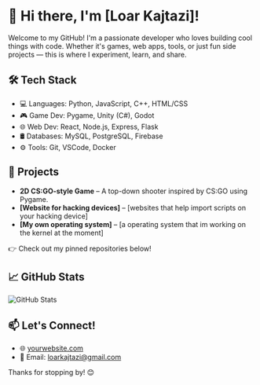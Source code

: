 # 👋 Hi there, I'm [Loar Kajtazi]!

Welcome to my GitHub! I'm a passionate developer who loves building cool things with code. Whether it's games, web apps, tools, or just fun side projects — this is where I experiment, learn, and share.

## 🛠️ Tech Stack

- 💻 Languages: Python, JavaScript, C++, HTML/CSS
- 🎮 Game Dev: Pygame, Unity (C#), Godot
- 🌐 Web Dev: React, Node.js, Express, Flask
- 🛢️ Databases: MySQL, PostgreSQL, Firebase
- ⚙️ Tools: Git, VSCode, Docker

## 🚀 Projects

- **2D CS:GO-style Game** – A top-down shooter inspired by CS:GO using Pygame.
- **[Website for hacking devices]** – [websites that help import scripts on your hacking device]
- **[My own operating system]** – [a operating system that im working on the kernel at the moment]

👉 Check out my pinned repositories below!

## 📈 GitHub Stats

![GitHub Stats](https://github-readme-stats.vercel.app/api?username=yourusername&show_icons=true&theme=radical)

## 📫 Let's Connect!

- 🌐 [yourwebsite.com](https://yourusername.github.io/my-profile-site/)
- 📧 Email: loarkajtazi@gmail.com

Thanks for stopping by! 😊
